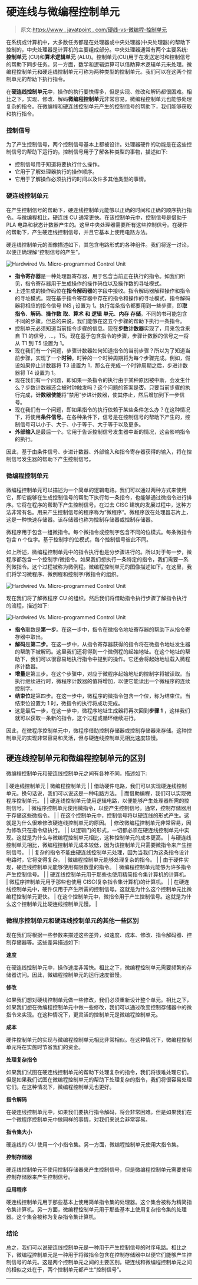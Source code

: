 # 硬连线与微编程控制单元

> 原文:[https://www . javatpoint . com/硬线-vs-微编程-控制单元](https://www.javatpoint.com/hardwired-vs-micro-programmed-control-unit)

在系统或计算机中，大多数任务都是在处理器或中央处理器(中央处理器)的帮助下控制的，中央处理器是计算机的主要组成部分。中央处理器通常有两个主要系统:**控制单元** (CU)和**算术逻辑单元** (ALU)。控制单元(CU)用于在发送定时和控制信号的帮助下同步任务。另一方面，数学和逻辑运算可以借助算术逻辑单元来处理。微编程控制单元和硬连线控制单元可称为两种类型的控制单元。我们可以在这两个控制单元的帮助下执行指令。

在**硬连线控制单元**中，操作的执行要快得多，但是实现、修改和解码都很困难。相比之下，实现、修改、解码**微编程控制单元**非常容易。微编程控制单元也能够处理复杂的指令。在微编程和硬连线控制单元产生的控制信号的帮助下，我们能够获取和执行指令。

### 控制信号

为了产生控制信号，两个控制信号基本上都被设计。处理器硬件的功能是在这些控制信号的帮助下运行的。控制信号用于了解各种类型的事物，描述如下:

*   控制信号用于知道将要执行什么操作。
*   它用于了解处理器执行的操作顺序。
*   它用于了解操作必须执行的时间以及许多其他类型的事情。

### 硬连线控制单元

在产生控制信号的帮助下，硬连线控制单元能够以正确的时间和正确的顺序执行指令。与微编程相比，硬连线 CU 通常更快。在该控制单元中，控制信号是借助于 PLA 电路和状态计数器产生的。这里中央处理器需要所有这些控制信号。在硬件的帮助下，产生硬连线控制信号，并且它基本上使用电路方法。

硬连线控制单元的图像描述如下，其包含电路形式的各种组件。我们将逐一讨论，以便正确理解“控制信号的产生”。

![Hardwired Vs. Micro-programmed Control Unit](../Images/71f58a3b5d6a657a7a3b0a59be259b71.png)

*   **指令寄存器**是一种处理器寄存器，用于包含当前正在执行的指令。如我们所见，指令寄存器用于生成操作的操作码位以及操作数的寻址模式。
*   上述生成的操作码位在**指令解码器**的字段中接收。指令解码器解释操作和指令的寻址模式。现在基于指令寄存器中存在的指令和操作的寻址模式，指令解码器将相应的指令信号 INS <sub>i</sub> 设置为 1。执行每条指令都要用到一些步骤，即**取指令**、**解码**、**操作数** **取**、**算术** **和** **逻辑** **单元**、**内存** **存储**。不同的书可能包含不同的步骤。但总的来说，我们能够在这五个步骤的帮助下执行一条指令。
*   控制单元必须知道当前指令步骤的信息。现在**步数计数器**实现了，用来包含来自 T1 的信号，…，T5。现在基于包含指令的步骤，步骤计数器的信号之一将从 T1 到 T5 设置为 1。
*   现在我们有一个问题，步骤计数器如何知道指令的当前步骤？所以为了知道当前步骤，实现了一个**时钟**。时钟的一个时钟周期将为每个步骤完成。例如，假设如果停止计数器将 T3 设置为 1，那么在完成一个时钟周期之后，步进计数器将 T4 设置为 1。
*   现在我们有一个问题，即如果一条指令的执行由于某种原因被中断，会发生什么？步数计数器还会被时钟触发吗？这个问题的答案是**否**。只要当前步骤的执行完成，**计数器使能**将“禁用”步进计数器，使其停止，然后增加到下一步信号。
*   现在我们有一个问题，即如果指令的执行依赖于某些条件怎么办？在这种情况下，将使用**条件信号**。在各种条件下，信号是在控制信号的帮助下产生的，控制信号可以小于、大于、小于等于、大于等于以及更多。
*   **外部输入**是最后一个。它用于告诉控制信号发生器中断的情况，这会影响指令的执行。

因此，基于由条件信号、步进计数器、外部输入和指令寄存器获得的输入，将在控制信号发生器的帮助下产生控制信号。

### 微编程控制单元

微编程控制单元可以描述为一个简单的逻辑电路。我们可以通过两种方式来使用它，即它能够在生成控制信号的帮助下执行每一条指令，也能够通过微指令进行排序。它将在程序的帮助下产生控制信号。在过去 CISC 建筑的发展过程中，这种方法非常有名。用来产生控制信号的程序称为“微程序”。微程序放在处理器芯片上，这是一种快速存储器。该存储器也称为控制存储器或控制存储器。

微程序用于包含一组微指令。每个微指令或控制字包含不同的位模式。每条微指令包含 n 个位字。基于控制字的位模式，每个控制信号彼此不同。

如上所述，微编程控制单元中的指令执行也是分步骤进行的。所以对于每一步，微程序都包含一个控制字/微指令。如果我们想执行一条特定的指令，我们需要一系列微指令。这个过程被称为微例程。微编程控制单元的图像描述如下。在这里，我们将学习微程序、微例程和控制字/微指令的组织。

![Hardwired Vs. Micro-programmed Control Unit](../Images/d52a8d0b257e458ffc535814615c7b1b.png)

现在我们将了解微程序 CU 的组织。然后我们将借助指令执行步骤了解指令执行的流程，描述如下:

![Hardwired Vs. Micro-programmed Control Unit](../Images/04e44b977a47da3d32a52604880a817f.png)

*   **指令**取数是**第一步**。在这一步中，指令在微指令地址寄存器的帮助下从指令寄存器中取出。
*   **解码**是**第二步**。在这一步中，从指令寄存器获得的指令将在微指令地址发生器的帮助下被解码。这里我们还将得到一个微例程的起始地址。在这个地址的帮助下，我们可以很容易地执行指令中提到的操作。它还会将起始地址载入微程序计数器。
*   **增量**是第三步。在这个步骤中，对应于微程序起始地址的控制字将被读取。当执行继续进行时，微程序计数器的值将增加，以便它能读出一个微程序的连续控制字。
*   **结束位**是第四步。在这一步中，微程序的微指令包含一个位，称为结束位。当结束位设置为 1 时，微指令的执行将成功完成。
*   这是最后一步，在这一步中，微程序地址生成器将再次回到**步骤 1** ，这样我们就可以获取一条新的指令，这个过程或循环继续进行。

因此，在微程序控制单元中，微程序借助控制存储器或控制存储器来存储。这种控制单元的实现非常容易和灵活，但与硬连线控制单元相比速度较慢。

## 硬连线控制单元和微编程控制单元的区别

微编程控制单元和硬连线控制单元之间有各种不同，描述如下:

| 硬连线控制单元 | 微编程控制单元 |
| 借助硬件电路，我们可以实现硬连线控制单元。换句话说，我们可以说这是一种电路方法。 | 而借助编程，我们可以实现微程序控制单元。 |
| 硬连线控制单元使用逻辑电路，以便能够产生处理器所需的控制信号。 | 微程序控制单元使用微指令，以便产生控制信号。通常，控制存储器用于存储这些微指令。 |
| 在这个控制单元中，控制信号将以硬连线的形式产生。这就是为什么很难修改硬连线控制单元的原因。 | 修改微编程控制单元非常容易，因为修改只在指令级执行。 |
| 以逻辑门的形式，一切都必须在硬连线控制单元中实现。这就是为什么与微编程控制单元相比，这种控制单元的成本更高。 | 与硬连线控制单元相比，微编程控制单元成本较低，因为该控制单元只需要微指令来产生控制信号。 |
| 复杂的指令不能由硬连线控制单元处理，因为当我们为这条指令设计电路时，它将变得复杂。 | 微编程控制单元能够处理复杂的指令。 |
| 由于硬件实现，硬连线控制单元能够使用有限数量的指令。 | 微编程控制单元能够为许多指令产生控制信号。 |
| 硬连线控制单元用于那些也使用精简指令集计算机的计算机。 | 微程序控制单元用于那些也使用 CISC(复杂指令集计算机)的计算机。 |
| 在硬连线控制单元中，硬件仅用于产生所需的控制信号。这就是为什么这个控制单元比微编程控制单元更快。 | 在这个控制单元中，微指令用于产生控制信号。这就是为什么这个控制单元比硬连线控制单元慢。 |

### 微程序控制单元和硬连线控制单元的其他一些区别

现在我们将根据一些参数来描述这些差异，如速度、成本、修改、指令解码器、控制存储器等。这些差异描述如下:

**速度**

在硬连线控制单元中，操作速度非常快。相比之下，微编程控制单元需要频繁的存储器访问。因此，微编程控制单元的运行速度很慢。

**修改**

如果我们想对硬线控制单元做一些修改，我们必须重新设计整个单元。相比之下，如果我们想在微编程控制单元中做一些修改，我们可以通过改变控制存储器中的微指令来实现。在这种情况下，更灵活的控制单元是微编程控制单元。

**成本**

硬件控制单元的实现与微编程控制单元相比非常相似。在这种情况下，微编程控制单元将在实施时节省我们的资金。

**处理复杂指令**

如果我们试图在硬连线控制单元的帮助下处理复杂的指令，我们将很难处理它们。但是如果我们试图在微编程控制单元的帮助下处理复杂的指令，我们将很容易处理它们。在这种情况下，微编程控制单元也更好。

**指令解码**

在硬连线控制单元中，如果我们要执行指令解码，将会非常困难。但是如果我们在一个微程序控制单元中做同样的事情，对我们来说会非常容易。

**指令集大小**

硬连线的 CU 使用一个小指令集。另一方面，微编程控制单元使用大指令集。

**控制存储器**

硬连线控制单元不使用控制存储器来产生控制信号，但是微编程控制单元需要使用控制存储器来产生控制信号。

**应用程序**

硬连线控制单元用于那些基本上使用简单指令集的处理器。这个集合被称为精简指令集计算机。另一方面，微编程控制单元用于那些基本上使用复杂指令集的处理器。这个集合被称为复杂指令集计算机。

### 结论

总之，我们可以说硬连线控制单元是一种用于产生控制信号的时序电路。相比之下，微编程控制单元是一种用于将微指令包含在控制存储器中以便它们能够产生控制信号的单元。这是两个控制单元之间的主要区别。硬连线和微编程控制单元之间的相似之处在于，两个控制单元都产生“控制信号”。

* * *